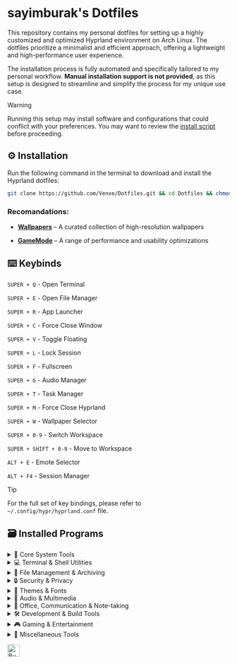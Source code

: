 # sayimburak's Dotfiles

This repository contains my personal dotfiles for setting up a highly customized and optimized Hyprland environment on Arch Linux. The dotfiles prioritize a minimalist and efficient approach, offering a lightweight and high-performance user experience.

The installation process is fully automated and specifically tailored to my personal workflow. **Manual installation support is not provided**, as this setup is designed to streamline and simplify the process for my unique use case.

> [!WARNING]  
> Running this setup may install software and configurations that could conflict with your preferences. You may want to review the [install script](https://github.com/Venxe/Dotfiles/blob/main/installers/install.sh) before proceeding.


## ⚙️ Installation

Run the following command in the terminal to download and install the Hyprland dotfiles:
```bash
git clone https://github.com/Venxe/Dotfiles.git && cd Dotfiles && chmod +x installers/install.sh && ./installers/install.sh
```

### Recomandations:

- [**Wallpapers**](https://github.com/sayimburak/wallpapers) – A curated collection of high-resolution wallpapers

- [**GameMode**](https://github.com/FeralInteractive/gamemode) – A range of performance and usability optimizations


## ⌨️ Keybinds

`SUPER + Q`  - Open Terminal

`SUPER + E`  - Open File Manager

`SUPER + R`  - App Launcher

`SUPER + C`  - Force Close Window

`SUPER + V`  - Toggle Floating

`SUPER + L`  - Lock Session

`SUPER + F`  - Fullscreen

`SUPER + G`  - Audio Manager

`SUPER + T`  - Task Manager

`SUPER + M` - Force Close Hyprland

`SUPER + W`  - Wallpaper Selector

`SUPER + 0-9` - Switch Workspace

`SUPER + SHIFT + 0-9` - Move to Workspace

`ALT + E`  - Emote Selector

`ALT + F4`  - Session Manager

> [!Tip]
> For the full set of key bindings, please refer to `~/.config/hypr/hyprland.conf` file.


## 🗃️ Installed Programs
<details>
<summary>🔧 Core System Tools</summary>

- **pacman-contrib**
- **python-pywal16**
- **python-pywalfox**
- **hypridle**
- **hyprlock**
- **hyprpicker**
- **hyprshot**
- **pyprland**
- **wlogout**
- **waybar**
- **swaync**
- **swww**
- **blueman**
- **bluez**
- **rsync**
- **cmake**
- **meson**
- **brightnessctl**
- **gammastep**
</details>

<details>
<summary>💻 Terminal & Shell Utilities</summary>

- **fish**
- **starship**
- **btop**
- **eza**
- **fd**
- **fastfetch**
- **myfetch**
- **clock-rs-git**
- **asciiquarium**
- **cmatrix**
- **pipes-rs**
- **lolcat**
</details>

<details>
<summary>📁 File Management & Archiving</summary>

- **thunar**
- **gvfs**
- **cpio**
- **xarchiver**
- **7zip**
- **tumbler**
- **libgsf**
- **ffmpegthumbnailer**
</details>

<details>
<summary>🔒 Security & Privacy</summary>

- **bitwarden**
- **qbittorrent**
- **gnome-keyring**
- **com.protonvpn.www**
- **org.torproject.torbrowser-launcher**
- **gnome-network-displays**
</details>

<details>
<summary>🎨 Themes & Fonts</summary>

- **materia-gtk-theme**
- **kora-icon-theme**
- **qogir-icon-theme**
- **ttf-fira-sans**
- **ttf-firacode-nerd**
- **nwg-look**
</details>

<details>
<summary>🎵 Audio & Multimedia</summary>

- **pulsemixer**
- **easyeffects**
- **calf**
- **mpv**
- **cava**
- **lsp-plugins**
- **gst-plugins-bad**
- **obs-studio**
</details>

<details>
<summary>📄 Office, Communication & Note-taking</summary>

- **libreoffice-fresh**
- **thunderbird**
- **obsidian**
- **dev.krtirtho.Flemozi**
- **io.github.halfmexican.Mingle**
</details>

<details>
<summary>🛠️ Development & Build Tools</summary>

- **neovim**
- **code**
- **io.github.shiftey.Desktop**
</details>

<details>
<summary>🎮 Gaming & Entertainment</summary>

- **discord**
- **spotify**
- **ncspot**
- **bastet**
- **lutris**
- **com.heroicgameslauncher.hgl**
- **com.vysp3r.ProtonPlus**
</details>

<details>
<summary>🔗 Miscellaneous Tools</summary>

- **bleachbit**
- **flatpak**
- **com.github.tchx84.Flatseal**
- **io.github.flattool.Warehouse**
- **io.github.Qalculate**
- **org.localsend.localsend_app**
- **com.rustdesk.RustDesk**
</details>

</details>

<a href="https://www.buymeacoffee.com/sayimburak" target="_blank"><img src="https://cdn.buymeacoffee.com/buttons/v2/default-yellow.png" alt="Buy Me A Coffee" style="height: 28px !important;" ></a>
